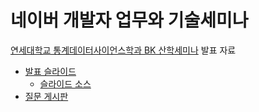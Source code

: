 # 네이버 개발자 업무와 기술세미나
[연세대학교 통계데이터사이언스학과 BK 산학세미나](http://bk21-bigdata.yonsei.ac.kr/bbs/board.php?bo_table=industry) 발표 자료

- [발표 슬라이드](https://benelog.github.io/yonsei-stats)
  - [슬라이드 소스](PITCHME.md)
- [질문 게시판](https://github.com/benelog/yonsei-stats/issues)
